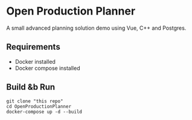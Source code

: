 # Open Production Planner

A small advanced planning solution demo using Vue, C++ and Postgres.

## Requirements
- Docker installed
- Docker compose installed


## Build &b Run
```shell
git clone "this repo"
cd OpenProductionPlanner
docker-compose up -d --build
```